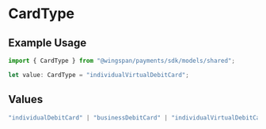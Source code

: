 # CardType

## Example Usage

```typescript
import { CardType } from "@wingspan/payments/sdk/models/shared";

let value: CardType = "individualVirtualDebitCard";
```

## Values

```typescript
"individualDebitCard" | "businessDebitCard" | "individualVirtualDebitCard" | "businessVirtualDebitCard"
```